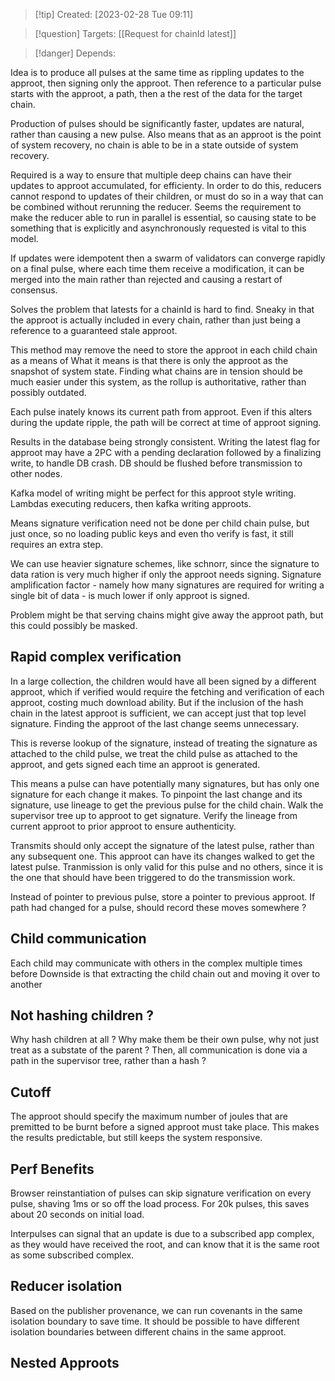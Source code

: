 
>[!tip] Created: [2023-02-28 Tue 09:11]

>[!question] Targets: [[Request for chainId latest]]

>[!danger] Depends: 

Idea is to produce all pulses at the same time as rippling updates to the approot, then signing only the approot.  Then reference to a particular pulse starts with the approot, a path, then a the rest of the data for the target chain.

Production of pulses should be significantly faster, updates are natural, rather than causing a new pulse.  Also means that as an approot is the point of system recovery, no chain is able to be in a state outside of system recovery.  

Required is a way to ensure that multiple deep chains can have their updates to approot accumulated, for efficienty.  In order to do this, reducers cannot respond to updates of their children, or must do so in a way that can be combined without rerunning the reducer.  Seems the requirement to make the reducer able to run in parallel is essential, so causing state to be something that is explicitly and asynchronously requested is vital to this model.

If updates were idempotent then a swarm of validators can converge rapidly on a final pulse, where each time them receive a modification, it can be merged into the main rather than rejected and causing a restart of consensus.

Solves the problem that latests for a chainId is hard to find.  Sneaky in that the approot is actually included in every chain, rather than just being a reference to a guaranteed stale approot.

This method may remove the need to store the approot in each child chain as a means of 
What it means is that there is only the approot as the snapshot of system state.  Finding what chains are in tension should be much easier under this system, as the rollup is authoritative, rather than possibly outdated.

Each pulse inately knows its current path from approot.  Even if this alters during the update ripple, the path will be correct at time of approot signing.

Results in the database being strongly consistent.  Writing the latest flag for approot may have a 2PC with a pending declaration followed by a finalizing write, to handle DB crash.  DB should be flushed before transmission to other nodes.

Kafka model of writing might be perfect for this approot style writing.  Lambdas executing reducers, then kafka writing approots.

Means signature verification need not be done per child chain pulse, but just once, so no loading public keys and even tho verify is fast, it still requires an extra step.

We can use heavier signature schemes, like schnorr, since the signature to data ration is very much higher if only the approot needs signing.  Signature amplification factor - namely how many signatures are required for writing a single bit of data - is much lower if only approot is signed.

Problem might be that serving chains might give away the approot path, but this could possibly be masked.

## Rapid complex verification
In a large collection, the children would have all been signed by a different approot, which if verified would require the fetching and verification of each approot, costing much download ability.  But if the inclusion of the hash chain in the latest approot is sufficient, we can accept just that top level signature.  Finding the approot of the last change seems unnecessary.

This is reverse lookup of the signature, instead of treating the signature as attached to the child pulse, we treat the child pulse as attached to the approot, and gets signed each time an approot is generated.

This means a pulse can have potentially many signatures, but has only one signature for each change it makes.  To pinpoint the last change and its signature, use lineage to get the previous pulse for the child chain.  Walk the supervisor tree up to approot to get signature.  Verify the lineage from current approot to prior approot to ensure authenticity.

Transmits should only accept the signature of the latest pulse, rather than any subsequent one.  This approot can have its changes walked to get the latest pulse.  Tranmission is only valid for this pulse and no others, since it is the one that should have been triggered to do the transmission work.

Instead of pointer to previous pulse, store a pointer to previous approot.  If path had changed for a pulse, should record these moves somewhere ?

## Child communication
Each child may communicate with others in the complex multiple times before 
Downside is that extracting the child chain out and moving it over to another

## Not hashing children ?
Why hash children at all ? Why make them be their own pulse, why not just treat as a substate of the parent ?  Then, all communication is done via a path in the supervisor tree, rather than a hash ?

## Cutoff
The approot should specify the maximum number of joules that are premitted to be burnt before a signed approot must take place.  This makes the results predictable, but still keeps the system responsive.

## Perf Benefits
Browser reinstantiation of pulses can skip signature verification on every pulse, shaving 1ms or so off the load process.  For 20k pulses, this saves about 20 seconds on initial load.

Interpulses can signal that an update is due to a subscribed app complex, as they would have received the root, and can know that it is the same root as some subscribed complex.

## Reducer isolation
Based on the publisher provenance, we can run covenants in the same isolation boundary to save time.  It should be possible to have different isolation boundaries between different chains in the same approot.

## Nested Approots